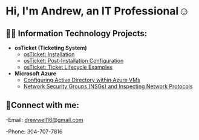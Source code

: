 <h1>Hi, I'm Andrew, an IT Professional</a>☺</h1>

<h2>👨‍💻 Information Technology Projects:</h2>

- <b>osTicket (Ticketing System)</b>
  - [osTicket: Installation]()
  - [osTicket: Post-Installation Configuration]()
  - [osTicket: Ticket Lifecycle Examples]()
- <b>Microsoft Azure</b>
  - [Configuring Active Directory within Azure VMs]()
  - [Network Security Groups (NSGs) and Inspecting Network Protocols]()

<h2>🤳Connect with me:</h2>

-Email: drewwell16@gmail.com

-Phone: 304-707-7816
